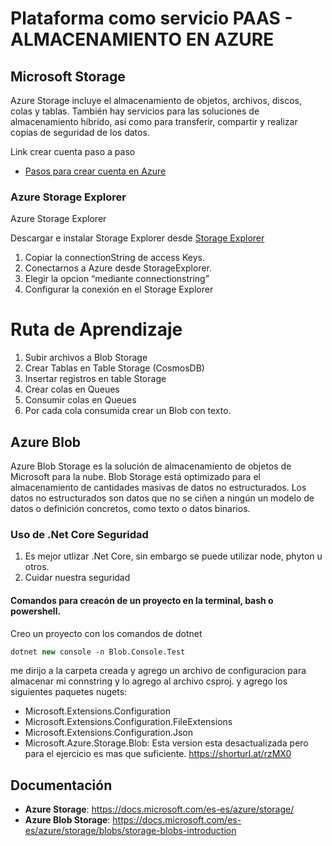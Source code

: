 # Plataforma como servicio PAAS - ALMACENAMIENTO EN AZURE

## Microsoft Storage
Azure Storage incluye el almacenamiento de objetos, archivos, discos, colas y tablas. También hay servicios para las soluciones de almacenamiento híbrido, así como para transferir, compartir y realizar copias de seguridad de los datos.

Link crear cuenta paso a paso
- [Pasos para crear cuenta en Azure](https://docs.microsoft.com/es-es/azure/storage/common/storage-account-create?toc=%2Fazure%2Fstorage%2Fblobs%2Ftoc.json&tabs=azure-portal)


### Azure Storage Explorer
Azure Storage Explorer

Descargar e instalar Storage Explorer desde [Storage Explorer](https://azure.microsoft.com/es-mx/features/storage-explorer/)
1. Copiar la connectionString de access Keys.
2. Conectarnos a Azure desde StorageExplorer.
3. Elegir la opcion “mediante connectionstring”
2. Configurar la conexión en el Storage Explorer


# Ruta de Aprendizaje
1. Subir archivos a Blob Storage
2. Crear Tablas en Table Storage (CosmosDB)
3. Insertar registros en table Storage
4. Crear colas en Queues
5. Consumir colas en Queues
6. Por cada cola consumida crear un Blob con texto. 

## Azure Blob
Azure Blob Storage es la solución de almacenamiento de objetos de Microsoft para la nube. Blob Storage está optimizado para el almacenamiento de cantidades masivas de datos no estructurados. Los datos no estructurados son datos que no se ciñen a ningún un modelo de datos o definición concretos, como texto o datos binarios.

### Uso de .Net Core Seguridad
1. Es mejor utlizar .Net Core, sin embargo se puede utilizar node, phyton u otros. 
2. Cuidar nuestra seguridad

#### Comandos para creacón de un proyecto en la terminal, bash o powershell.

Creo un proyecto con los comandos de dotnet
```p
dotnet new console -n Blob.Console.Test
```
me dirijo a la carpeta creada y agrego un archivo de configuracion para almacenar mi connstring y lo agrego al archivo csproj. 
y agrego los siguientes paquetes nugets:

- Microsoft.Extensions.Configuration
- Microsoft.Extensions.Configuration.FileExtensions
- Microsoft.Extensions.Configuration.Json
- Microsoft.Azure.Storage.Blob: Esta version esta desactualizada pero para el ejercicio es mas que suficiente. https://shorturl.at/rzMX0

## Documentación
- **Azure Storage**: https://docs.microsoft.com/es-es/azure/storage/
- **Azure Blob Storage**: https://docs.microsoft.com/es-es/azure/storage/blobs/storage-blobs-introduction